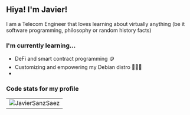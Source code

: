 ## Hiya! I'm Javier!

I am a Telecom Engineer that loves learning about virtually anything (be it software programming, philosophy or random history facts)

### I'm currently learning...
- DeFi and smart contract programming 🪙
- Customizing and empowering my Debian distro 🦹🏽‍♂️
- 


### Code stats for my profile
||
|---|
|<img src="https://github-readme-stats.vercel.app/api/top-langs?username=JavierSanzSaez&show_icons=true&locale=en&layout=compact" alt="JavierSanzSaez" />|

